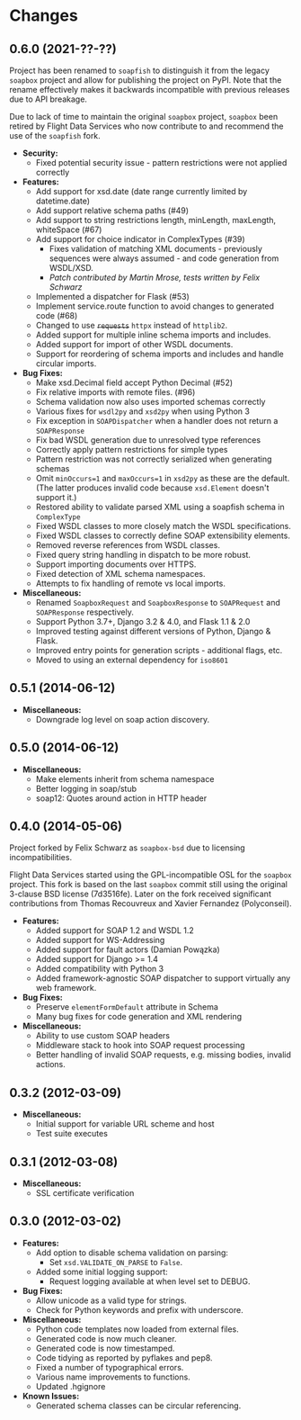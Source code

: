 Changes
=======

0.6.0 (2021-??-??)
------------------

Project has been renamed to `soapfish` to distinguish it from the legacy
`soapbox` project and allow for publishing the project on PyPI. Note that the
rename effectively makes it backwards incompatible with previous releases due
to API breakage.

Due to lack of time to maintain the original `soapbox` project, `soapbox` been
retired by Flight Data Services who now contribute to and recommend the use of
the `soapfish` fork.

- **Security:**
  - Fixed potential security issue - pattern restrictions were not applied correctly
- **Features:**
  - Add support for xsd.date (date range currently limited by datetime.date)
  - Add support relative schema paths (#49)
  - Add support to string restrictions length, minLength, maxLength, whiteSpace (#67)
  - Add support for choice indicator in ComplexTypes (#39)
    - Fixes validation of matching XML documents - previously sequences were always assumed - and code generation from WSDL/XSD.
    - _Patch contributed by Martin Mrose, tests written by Felix Schwarz_
  - Implemented a dispatcher for Flask (#53)
  - Implement service.route function to avoid changes to generated code (#68)
  - Changed to use ~~`requests`~~ `httpx` instead of `httplib2`.
  - Added support for multiple inline schema imports and includes.
  - Added support for import of other WSDL documents.
  - Support for reordering of schema imports and includes and handle circular imports.
- **Bug Fixes:**
  - Make xsd.Decimal field accept Python Decimal (#52)
  - Fix relative imports with remote files. (#96)
  - Schema validation now also uses imported schemas correctly
  - Various fixes for `wsdl2py` and `xsd2py` when using Python 3
  - Fix exception in `SOAPDispatcher` when a handler does not return a `SOAPResponse`
  - Fix bad WSDL generation due to unresolved type references
  - Correctly apply pattern restrictions for simple types
  - Pattern restriction was not correctly serialized when generating schemas
  - Omit `minOccurs=1` and `maxOccurs=1` in `xsd2py` as these are the default.
    (The latter produces invalid code because `xsd.Element` doesn't support it.)
  - Restored ability to validate parsed XML using a soapfish schema in `ComplexType`
  - Fixed WSDL classes to more closely match the WSDL specifications.
  - Fixed WSDL classes to correctly define SOAP extensibility elements.
  - Removed reverse references from WSDL classes.
  - Fixed query string handling in dispatch to be more robust.
  - Support importing documents over HTTPS.
  - Fixed detection of XML schema namespaces.
  - Attempts to fix handling of remote vs local imports.
- **Miscellaneous:**
  - Renamed `SoapboxRequest` and `SoapboxResponse` to `SOAPRequest` and `SOAPResponse` respectively.
  - Support Python 3.7+, Django 3.2 & 4.0, and Flask 1.1 & 2.0
  - Improved testing against different versions of Python, Django & Flask.
  - Improved entry points for generation scripts - additional flags, etc.
  - Moved to using an external dependency for `iso8601`

0.5.1 (2014-06-12)
------------------

- **Miscellaneous:**
  - Downgrade log level on soap action discovery.

0.5.0 (2014-06-12)
------------------

- **Miscellaneous:**
  - Make elements inherit from schema namespace
  - Better logging in soap/stub
  - soap12: Quotes around action in HTTP header

0.4.0 (2014-05-06)
------------------

Project forked by Felix Schwarz as `soapbox-bsd` due to licensing incompatibilities.

Flight Data Services started using the GPL-incompatible OSL for the `soapbox`
project. This fork is based on the last `soapbox` commit still using the
original 3-clause BSD license (7d3516fe).  Later on the fork received
significant contributions from Thomas Recouvreux and Xavier Fernandez
(Polyconseil).

- **Features:**
  - Added support for SOAP 1.2 and WSDL 1.2
  - Added support for WS-Addressing
  - Added support for fault actors (Damian Powązka)
  - Added support for Django >= 1.4
  - Added compatibility with Python 3
  - Added framework-agnostic SOAP dispatcher to support virtually any web framework.
- **Bug Fixes:**
  - Preserve `elementFormDefault` attribute in Schema
  - Many bug fixes for code generation and XML rendering
- **Miscellaneous:**
  - Ability to use custom SOAP headers
  - Middleware stack to hook into SOAP request processing
  - Better handling of invalid SOAP requests, e.g. missing bodies, invalid actions.

0.3.2 (2012-03-09)
------------------

- **Miscellaneous:**
  - Initial support for variable URL scheme and host
  - Test suite executes

0.3.1 (2012-03-08)
------------------

- **Miscellaneous:**
  - SSL certificate verification

0.3.0 (2012-03-02)
------------------

- **Features:**
  - Add option to disable schema validation on parsing:
    - Set `xsd.VALIDATE_ON_PARSE` to `False`.
  - Added some initial logging support:
    - Request logging available at when level set to DEBUG.
- **Bug Fixes:**
  - Allow unicode as a valid type for strings.
  - Check for Python keywords and prefix with underscore.
- **Miscellaneous:**
  - Python code templates now loaded from external files.
  - Generated code is now much cleaner.
  - Generated code is now timestamped.
  - Code tidying as reported by pyflakes and pep8.
  - Fixed a number of typographical errors.
  - Various name improvements to functions.
  - Updated .hgignore
- **Known Issues:**
  - Generated schema classes can be circular referencing.

